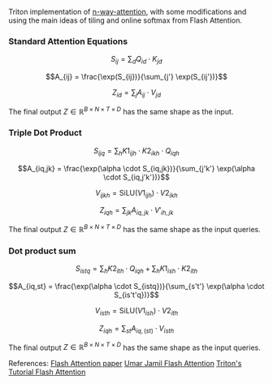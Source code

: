 Triton implementation of [n-way-attention](https://github.com/Gusanidas/n-way-attention), with some modifications and using the main ideas of tiling and online softmax from Flash Attention.

### Standard Attention Equations

$$S_{ij} = \sum_{d} Q_{id} \cdot K_{jd}$$

$$A_{ij} = \frac{\exp(S_{ij})}{\sum_{j'} \exp(S_{ij'})}$$

$$Z_{id} = \sum_{j} A_{ij} \cdot V_{jd}$$

The final output $Z \in \mathbb{R}^{B \times N \times T \times D}$ has the same shape as the input.

### Triple Dot Product

$$S_{ijq} = \sum_{h} K1_{ijh} \cdot K2_{ikh} \cdot Q_{iqh}$$


$$A_{iq,jk} = \frac{\exp(\alpha \cdot S_{iq,jk})}{\sum_{j'k'} \exp(\alpha \cdot S_{iq,j'k'})}$$

$$V_{ijkh} = \text{SiLU}(V1_{ijh}) \cdot V2_{ikh}$$

$$Z_{iqh} = \sum_{jk} A_{iq,jk} \cdot V'_{ih,jk}$$

The final output $Z \in \mathbb{R}^{B \times N \times T \times D}$ has the same shape as the input queries.

### Dot product sum


$$S_{istq} = \sum_{h} K2_{ith} \cdot Q_{iqh} + \sum_{h} K1_{ish} \cdot K2_{ith}$$

$$A_{iq,st} = \frac{\exp(\alpha \cdot S_{istq})}{\sum_{s't'} \exp(\alpha \cdot S_{is't'q})}$$

$$V_{isth} = \text{SiLU}(V1_{ish}) \cdot V2_{ith}$$

$$Z_{iqh} = \sum_{st} A_{iq,(st)} \cdot V_{isth}$$

The final output $Z \in \mathbb{R}^{B \times N \times T \times D}$ has the same shape as the input queries.



References:
[Flash Attention paper](https://arxiv.org/pdf/2205.14135)
[Umar Jamil Flash Attention](https://github.com/hkproj/triton-flash-attention)
[Triton's Tutorial Flash Attention](https://triton-lang.org/main/getting-started/tutorials/06-fused-attention.html#sphx-glr-getting-started-tutorials-06-fused-attention-py)
